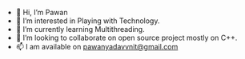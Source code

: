 - 👋 Hi, I’m Pawan
- 👀 I’m interested in Playing with Technology.
- 🌱 I’m currently learning Multithreading.
- 💞️ I’m looking to collaborate on open source project mostly on C++.
- 📫 I am available on pawanyadavvnit@gmail.com

<!---
pawoPawan/pawoPawan is a ✨ special ✨ repository because its `README.md` (this file) appears on your GitHub profile.
You can click the Preview link to take a look at your changes.
--->
